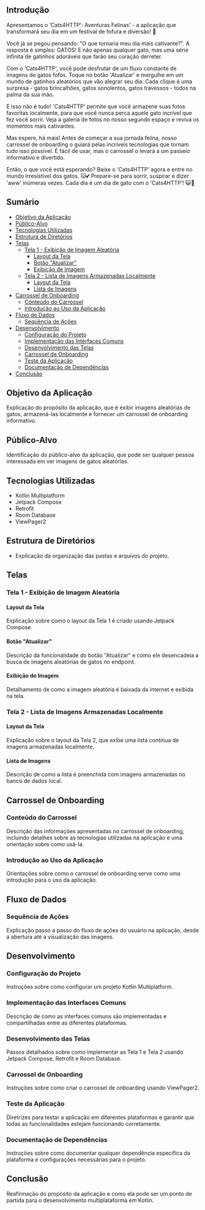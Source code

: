 ## Introdução


Apresentamos o ‘Cats4HTTP': Aventuras Felinas' - a aplicação que transformará seu dia em um festival de fofura e diversão! 🐾

Você já se pegou pensando: "O que tornaria meu dia mais cativante?". A resposta é simples: GATOS! E não apenas qualquer gato, mas uma série infinita de gatinhos adoráveis que farão seu coração derreter.

Com o 'Cats4HTTP', você pode desfrutar de um fluxo constante de imagens de gatos fofos. Toque no botão 'Atualizar' e mergulhe em um mundo de gatinhos aleatórios que vão alegrar seu dia. Cada clique é uma surpresa - gatos brincalhões, gatos sonolentos, gatos travessos - todos na palma da sua mão.

E isso não é tudo! 'Cats4HTTP' permite que você armazene suas fotos favoritas localmente, para que você nunca perca aquele gato incrível que fez você sorrir. Veja a galeria de fotos no nosso segundo espaço e reviva os momentos mais cativantes.

Mas espere, há mais! Antes de começar a sua jornada felina, nosso carrossel de onboarding o guiará pelas incríveis tecnologias que tornam tudo isso possível. É fácil de usar, mas o carrossel o levará a um passeio informativo e divertido.

Então, o que você está esperando? Baixe o 'Cats4HTTP' agora e entre no mundo irresistível dos gatos. 🐱💕 Prepare-se para sorrir, suspirar e dizer 'aww' inúmeras vezes. Cada dia é um dia de gato com o 'Cats4HTTP’! 😺🌟

## Sumário

- [Objetivo da Aplicação](#objetivo-da-aplicacao)
- [Público-Alvo](#publico-alvo)
- [Tecnologias Utilizadas](#tecnologias-utilizadas)
- [Estrutura de Diretórios](#estrutura-de-diretorios)
- [Telas](#telas)
  - [Tela 1 - Exibição de Imagem Aleatória](#tela-1-exibicao-de-imagem-aleatoria)
    - [Layout da Tela](#layout-da-tela)
    - [Botão "Atualizar"](#botao-atualizar)
    - [Exibição de Imagem](#exibicao-de-imagem)
  - [Tela 2 - Lista de Imagens Armazenadas Localmente](#tela-2-lista-de-imagens-armazenadas-localmente)
    - [Layout da Tela](#layout-da-tela)
    - [Lista de Imagens](#lista-de-imagens)
- [Carrossel de Onboarding](#carrossel-de-onboarding)
  - [Conteúdo do Carrossel](#conteudo-do-carrossel)
  - [Introdução ao Uso da Aplicação](#introducao-ao-uso-da-aplicacao)
- [Fluxo de Dados](#fluxo-de-dados)
  - [Sequência de Ações](#sequencia-de-acoes)
- [Desenvolvimento](#desenvolvimento)
  - [Configuração do Projeto](#configuracao-do-projeto)
  - [Implementação das Interfaces Comuns](#implementacao-das-interfaces-comuns)
  - [Desenvolvimento das Telas](#desenvolvimento-das-telas)
  - [Carrossel de Onboarding](#carrossel-de-onboarding)
  - [Teste da Aplicação](#teste-da-aplicacao)
  - [Documentação de Dependências](#documentacao-de-dependencias)
- [Conclusão](#conclusao)

## Objetivo da Aplicação
Explicação do propósito da aplicação, que é exibir imagens aleatórias de gatos, armazená-las localmente e fornecer um carrossel de onboarding informativo.

## Público-Alvo
Identificação do público-alvo da aplicação, que pode ser qualquer pessoa interessada em ver imagens de gatos aleatórias.

## Tecnologias Utilizadas
- Kotlin Multiplatform
- Jetpack Compose
- Retrofit
- Room Database
- ViewPager2

## Estrutura de Diretórios
- Explicação da organização das pastas e arquivos do projeto.

## Telas

### Tela 1 - Exibição de Imagem Aleatória

#### Layout da Tela
Explicação sobre como o layout da Tela 1 é criado usando Jetpack Compose.

#### Botão "Atualizar"
Descrição da funcionalidade do botão "Atualizar" e como ele desencadeia a busca de imagens aleatórias de gatos no endpoint.

#### Exibição de Imagem
Detalhamento de como a imagem aleatória é baixada da internet e exibida na tela.

### Tela 2 - Lista de Imagens Armazenadas Localmente

#### Layout da Tela
Explicação sobre o layout da Tela 2, que exibe uma lista contínua de imagens armazenadas localmente.

#### Lista de Imagens
Descrição de como a lista é preenchida com imagens armazenadas no banco de dados local.

## Carrossel de Onboarding

### Conteúdo do Carrossel
Descrição das informações apresentadas no carrossel de onboarding, incluindo detalhes sobre as tecnologias utilizadas na aplicação e uma orientação sobre como usá-la.

### Introdução ao Uso da Aplicação
Orientações sobre como o carrossel de onboarding serve como uma introdução para o uso da aplicação.

## Fluxo de Dados

### Sequência de Ações
Explicação passo a passo do fluxo de ações do usuário na aplicação, desde a abertura até a visualização das imagens.

## Desenvolvimento

### Configuração do Projeto
Instruções sobre como configurar um projeto Kotlin Multiplatform.

### Implementação das Interfaces Comuns
Descrição de como as interfaces comuns são implementadas e compartilhadas entre as diferentes plataformas.

### Desenvolvimento das Telas
Passos detalhados sobre como implementar as Tela 1 e Tela 2 usando Jetpack Compose, Retrofit e Room Database.

### Carrossel de Onboarding
Instruções sobre como criar o carrossel de onboarding usando ViewPager2.

### Teste da Aplicação
Diretrizes para testar a aplicação em diferentes plataformas e garantir que todas as funcionalidades estejam funcionando corretamente.

### Documentação de Dependências
Instruções sobre como documentar qualquer dependência específica da plataforma e configurações necessárias para o projeto.

## Conclusão
Reafirmação do propósito da aplicação e como ela pode ser um ponto de partida para o desenvolvimento multiplataforma em Kotlin.
